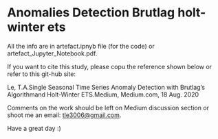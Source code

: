 # Anomalies Detection Brutlag holt-winter ets
All the info are in artefact.ipnyb file (for the code) or artefact_Jupyter_Notebook.pdf.

If you want to cite this study, please copu the reference shown below or refer to this git-hub site:
<br>

Le, T.A.Single Seasonal Time Series Anomaly Detection with Brutlag’s Algorithmand Holt-Winter ETS.Medium, Medium.com, 18 Aug.  2020
<br>

Comments on the work should be left on Medium discussion section or shoot me an email: tle3006@gmail.com.

Have a great day :)
